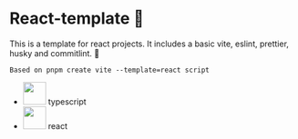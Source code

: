 # React-template 🌠
This is a template for react projects. It includes a basic vite, eslint, prettier, husky and commitlint. 🎇

`Based on pnpm create vite --template=react script`

- <img style="width:2.5rem;height:2.5rem;" src="/logos/typescript.svg" /> typescript
- <img style="width:2.5rem;height:2.5rem;" src="/logos/react.svg" /> react

